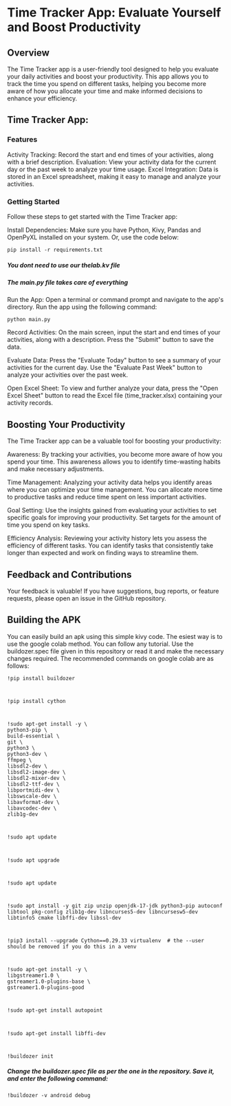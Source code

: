 # Time Tracker App: Evaluate Yourself and Boost Productivity

## Overview

The Time Tracker app is a user-friendly tool designed to help you evaluate your daily activities and boost your productivity. This app allows you to track the time you spend on different tasks, helping you become more aware of how you allocate your time and make informed decisions to enhance your efficiency.

## Time Tracker App:
### Features

Activity Tracking: Record the start and end times of your activities, along with a brief description.
Evaluation: View your activity data for the current day or the past week to analyze your time usage.
Excel Integration: Data is stored in an Excel spreadsheet, making it easy to manage and analyze your activities.

### Getting Started

Follow these steps to get started with the Time Tracker app:

Install Dependencies: Make sure you have Python, Kivy, Pandas and OpenPyXL installed on your system.
Or, use the code below: 

	pip install -r requirements.txt

##### You dont need to use our thelab.kv file
##### The main.py file takes care of everything

Run the App: Open a terminal or command prompt and navigate to the app's directory. Run the app using the following command: 

	python main.py

Record Activities: On the main screen, input the start and end times of your activities, along with a description. Press the "Submit" button to save the data.

Evaluate Data: Press the "Evaluate Today" button to see a summary of your activities for the current day. Use the "Evaluate Past Week" button to analyze your activities over the past week.

Open Excel Sheet: To view and further analyze your data, press the "Open Excel Sheet" button to read the Excel file (time_tracker.xlsx) containing your activity records.

## Boosting Your Productivity

The Time Tracker app can be a valuable tool for boosting your productivity:

Awareness: By tracking your activities, you become more aware of how you spend your time. This awareness allows you to identify time-wasting habits and make necessary adjustments.

Time Management: Analyzing your activity data helps you identify areas where you can optimize your time management. You can allocate more time to productive tasks and reduce time spent on less important activities.

Goal Setting: Use the insights gained from evaluating your activities to set specific goals for improving your productivity. Set targets for the amount of time you spend on key tasks.

Efficiency Analysis: Reviewing your activity history lets you assess the efficiency of different tasks. You can identify tasks that consistently take longer than expected and work on finding ways to streamline them.

## Feedback and Contributions

Your feedback is valuable! If you have suggestions, bug reports, or feature requests, please open an issue in the GitHub repository.

## Building the APK

You can easily build an apk using this simple kivy code. The esiest way is to use the google colab method. You can follow any tutorial. Use the buildozer.spec file given in this repository or read it and make the necessary changes required. The recommended commands on google colab are as follows:

	!pip install buildozer
#
 	!pip install cython
#
  	!sudo apt-get install -y \
    python3-pip \
    build-essential \
    git \
    python3 \
    python3-dev \
    ffmpeg \
    libsdl2-dev \
    libsdl2-image-dev \
    libsdl2-mixer-dev \
    libsdl2-ttf-dev \
    libportmidi-dev \
    libswscale-dev \
    libavformat-dev \
    libavcodec-dev \
    zlib1g-dev

#
	!sudo apt update
#
 	!sudo apt upgrade
#
	!sudo apt update
#
	!sudo apt install -y git zip unzip openjdk-17-jdk python3-pip autoconf libtool pkg-config zlib1g-dev libncurses5-dev libncursesw5-dev libtinfo5 cmake libffi-dev libssl-dev
#
	!pip3 install --upgrade Cython==0.29.33 virtualenv  # the --user should be removed if you do this in a venv
#
	!sudo apt-get install -y \
    libgstreamer1.0 \
    gstreamer1.0-plugins-base \
    gstreamer1.0-plugins-good
#
	!sudo apt-get install autopoint
#
 	!sudo apt-get install libffi-dev
#
  	!buildozer init
##### Change the buildozer.spec file as per the one in the repository. Save it, and enter the following command:

	!buildozer -v android debug
